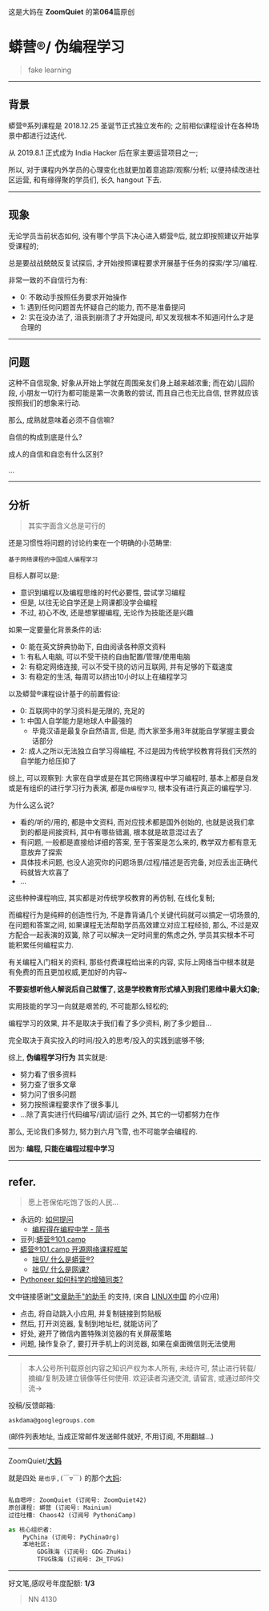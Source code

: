 这是大妈在 **ZoomQuiet** 的第**064**篇原创

# 蟒营®/ 伪编程学习
> fake learning

-------------
## 背景

蟒营®系列课程是 2018.12.25 圣诞节正式独立发布的;
之前相似课程设计在各种场景中都进行过迭代.

从 2019.8.1 正式成为 India Hacker 后在家主要运营项目之一;

所以, 对于课程内外学员的心理变化也就更加着意追踪/观察/分析;
以便持续改进社区运营,
和有缘得聚的学员们, 长久 hangout 下去.

-------------
## 现象

无论学员当前状态如何, 
没有哪个学员下决心进入蟒营®后, 就立即按照建议开始享受课程的;

总是要战战兢兢反复试探后, 才开始按照课程要求开展基于任务的探索/学习/编程.

非常一致的不自信行为有:

- 0: 不敢动手按照任务要求开始操作
- 1: 遇到任何问题首先怀疑自己的能力, 而不是准备提问
- 2: 实在没办法了, 沮丧到崩溃了才开始提问, 却又发现根本不知道问什么才是合理的


-------------
## 问题

这种不自信现象, 好象从开始上学就在周围亲友们身上越来越浓重;
而在幼儿园阶段, 小朋友一切行为都可能是第一次勇敢的尝试, 而且自己也无比自信, 世界就应该按照我们的想象来行动.

那么, 成熟就意味着必须不自信嘛?

自信的构成到底是什么?

成人的自信和自恋有什么区别?

...

-------------
## 分析
> 其实字面含义总是可行的

还是习惯性将问题的讨论约束在一个明确的小范畴里:

    基于网络课程的中国成人编程学习

目标人群可以是:

- 意识到编程以及编程思维的时代必要性, 尝试学习编程
- 但是, 以往无论自学还是上网课都没学会编程
- 不过, 初心不改, 还是想掌握编程, 无论作为技能还是兴趣

如果一定要量化背景条件的话:

- 0: 能在英文辞典协助下, 自由阅读各种原文资料
- 1: 有私人电脑, 可以不受干挠的自由配置/管理/使用电脑
- 2: 有稳定网络连接, 可以不受干挠的访问互联网, 并有足够的下载速度
- 3: 有稳定的生活, 每周可以挤出10小时以上在编程学习

以及蟒营®课程设计基于的前置假设:

+ 0: 互联网中的学习资料是无限的, 充足的
+ 1: 中国人自学能力是地球人中最强的
    * 毕竟汉语是最复杂自然语言, 但是, 而大家至多用3年就能自学掌握主要会话部分
+ 2: 成人之所以无法独立自学习得编程, 不过是因为传统学校教育将我们天然的自学能力给压抑了

综上, 
可以观察到:
大家在自学或是在其它网络课程中学习编程时, 
基本上都是自发或是有组织的进行学习行为表演, 
都是`伪编程学习`, 根本没有进行真正的编程学习.

为什么这么说?

- 看的/听的/用的, 都是中文资料, 而对应技术都是国外创始的, 也就是说我们拿到的都是间接资料, 其中有哪些错漏, 根本就是故意混过去了
- 有问题, 一般都是直接给详细的答案, 至于答案是怎么来的, 教学双方都有意无意放弃了探索
- 具体技术问题, 也没人追究你的问题场景/过程/描述是否完备, 对应丢出正确代码就皆大欢喜了
- ...

这些种种课程响应, 其实都是对传统学校教育的再仿制, 在线化复制;

而编程行为是纯粹的创造性行为,
不是靠背诵几个关键代码就可以搞定一切场景的,
在问题和答案之间, 如果课程无法帮助学员高效建立对应工程经验, 
那么, 不过是双方配合一起表演的双簧, 除了可以解决一定时间里的焦虑之外,
学员其实根本不可能积累任何编程实力.


有关编程入门相关的资料,
那些付费课程给出来的内容,
实际上网络当中根本就是有免费的而且更加权威,更加好的内容~

**不要妄想听他人解说后自己就懂了, 这是学校教育形式植入到我们思维中最大幻象;**

实用技能的学习一向就是艰苦的,
不可能那么轻松的;

编程学习的效果,
并不是取决于我们看了多少资料,
刷了多少题目...

完全取决于真实投入的时间/投入的思考/投入的实践到底够不够;

综上, **伪编程学习行为** 其实就是:

- 努力看了很多资料
- 努力查了很多文章
- 努力问了很多问题
- 努力按照课程要求作了很多事儿
- ...除了真实进行代码编写/调试/运行 之外, 其它的一切都努力在作

那么, 无论我们多努力, 努力到六月飞雪, 也不可能学会编程的.

因为: **编程, 只能在编程过程中学习**


-------------
## refer.
> 愿上苍保佑吃饱了饭的人民...

- 永远的: [如何提问](https://gitlab.com/101camp/2py/tasks/wikis/HandBooks/Hb4Ask)
    + [编程得在编程中学 - 简书](https://www.jianshu.com/p/7314179ac730)
- 豆列:[蟒营®101.camp](https://www.douban.com/doulist/119293075/)
- [蟒营®101.camp 开源网络课程框架](https://doc.101.camp/)
    + [拙见/ 什么是蟒营®?](https://mp.weixin.qq.com/s/8hG366zSBNVWAcHA_zEAYA)
    + [拙见/ 什么是网课?](https://mp.weixin.qq.com/s/X3t3FtBGeZuZ76DRxoW9fA)
- [Pythoneer 如何科学的增殖同类?](https://blog.101.camp/nc/181012-preNC-pythoneer-growthup/)



文中链接感谢["文章助手"的助手](https://linux.cn/static/tools/a.html) 的支持,
(来自 [LINUX中国]((https://linux.cn/article-11850-1.html)) 的小应用)

- 点击, 将自动跳入小应用, 并复制链接到剪贴板
- 然后, 打开浏览器, 复制到地址栏, 就能访问了
- 好处, 避开了微信内置特殊浏览器的有关屏蔽策略
- 问题, 操作复杂了, 要打开手机上的浏览器, 如果在桌面微信则无法使用


-------------
> 本人公号所刊载原创内容之知识产权为本人所有,
> 未经许可, 禁止进行转载/摘编/复制及建立镜像等任何使用.
> 欢迎读者沟通交流, 请留言, 或通过邮件交流->

投稿/反馈邮箱:

    askdama@googlegroups.com


(邮件列表地址, 
当成正常邮件发送邮件就好, 不用订阅, 不用翻越...)

-------------

ZoomQuiet/**[大妈](https://mp.weixin.qq.com/s/N5TuRRbF485D4Q90XdDA7g)**

就是四处 `是也乎,(￣▽￣)` 的那个[大妈](https://mp.weixin.qq.com/s/N5TuRRbF485D4Q90XdDA7g):


```python

私自嗯哼: ZoomQuiet (订阅号: ZoomQuiet42)
原创课程: 蟒营 (订阅号: Mainium)
过往吐糟: Chaos42 (订阅号 PythoniCamp)

as 核心组织者:
    PyChina (订阅号: PyChinaOrg)
    本地社区: 
        GDG珠海 (订阅号: GDG-ZhuHai)
        TFUG珠海 (订阅号: ZH_TFUG)
```

-------------
好文笔,感叹号年度配额: **1/3**

> NN 4130



